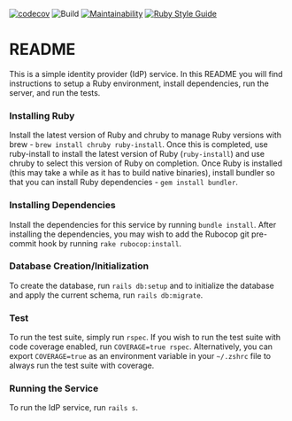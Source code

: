 [![codecov](https://codecov.io/gh/gregfletch/idp/branch/main/graph/badge.svg?token=JKHA695S5K)](https://codecov.io/gh/gregfletch/idp) ![Build](https://github.com/gregfletch/idp/workflows/Ruby/badge.svg) [![Maintainability](https://api.codeclimate.com/v1/badges/9ed347443e451f37da8b/maintainability)](https://codeclimate.com/github/gregfletch/idp/maintainability) [![Ruby Style Guide](https://img.shields.io/badge/code_style-rubocop-brightgreen.svg)](https://github.com/rubocop-hq/rubocop)

# README

This is a simple identity provider (IdP) service. In this README you will find instructions to setup a Ruby environment, install dependencies, run the server, and run the tests.

### Installing Ruby

Install the latest version of Ruby and chruby to manage Ruby versions with brew - `brew install chruby ruby-install`. Once this is completed, use ruby-install to install the latest version of Ruby (`ruby-install`) and use chruby to select this version of Ruby on completion. Once Ruby is installed (this may take a while as it has to build native binaries), install bundler so that you can install Ruby dependencies - `gem install bundler`.

### Installing Dependencies

Install the dependencies for this service by running `bundle install`. After installing the dependencies, you may wish to add the Rubocop git pre-commit hook by running `rake rubocop:install`.

### Database Creation/Initialization

To create the database, run `rails db:setup` and to initialize the database and apply the current schema, run `rails db:migrate`.

### Test

To run the test suite, simply run `rspec`. If you wish to run the test suite with code coverage enabled, run `COVERAGE=true rspec`. Alternatively, you can export `COVERAGE=true` as an environment variable in your `~/.zshrc` file to always run the test suite with coverage.

### Running the Service

To run the IdP service, run `rails s`.
